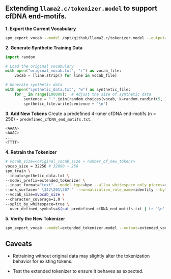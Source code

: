 ## Extending `llama2.c/tokenizer.model` to support cfDNA end-motifs.


**1. Export the Current Vocabulary**
```bash
spm_export_vocab --model /opt/github/llama2.c/tokenizer.model --output=original_vocab.txt
```

**2. Generate Synthetic Training Data**
```python
import random

# Load the original vocabulary
with open("original_vocab.txt", "r") as vocab_file:
    vocab = [line.strip() for line in vocab_file]

# Generate synthetic data
with open("synthetic_data.txt", "w") as synthetic_file:
    for _ in range(100000):  # Adjust the size of synthetic data
        sentence = " ".join(random.choices(vocab, k=random.randint(5, 15)))
        synthetic_file.write(sentence + "\n")
```

**3. Add New Tokens**
Create a predefined 4-kmer cfDNA end-motifs (n = 256) - `predefined_cfDNA_end_motifs.txt`.
```bash
<AAAA>
<AAAC>
...
<TTTT>
```

**4. Retrain the Tokenizer**
```bash
# vocab_size=<original_vocab_size + number_of_new_tokens>
vocab_size = 32256 # 32000 + 256
spm_train \
--input=synthetic_data.txt \
--model_prefix=extended_tokenizer \
--input_format="text" --model_type=bpe --allow_whitespace_only_pieces=true --split_digits=true \
--unk_surface=" \342\201\207 " --normalization_rule_name=identity --byte_fallback=false \
--vocab_size=$vocab_size \
--character_coverage=1.0 \
--split_by_whitespace=true \
--user_defined_symbols=$(cat predefined_cfDNA_end_motifs.txt | tr '\n' ',')
```

**5. Verify the New Tokenizer**
```bash
spm_export_vocab --model=extended_tokenizer.model --output=extended_vocab.txt
```

## Caveats
- Retraining without original data may slightly alter the tokenization behavior for existing tokens.

- Test the extended tokenizer to ensure it behaves as expected.
